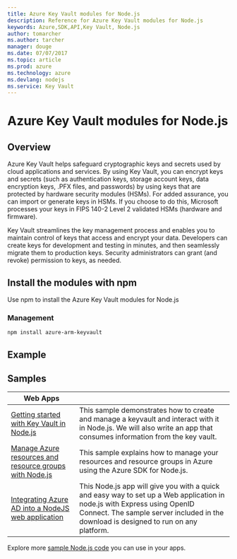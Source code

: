 ```yaml
---
title: Azure Key Vault modules for Node.js
description: Reference for Azure Key Vault modules for Node.js
keywords: Azure,SDK,API,Key Vault, Node.js
author: tomarcher
ms.author: tarcher
manager: douge
ms.date: 07/07/2017
ms.topic: article
ms.prod: azure
ms.technology: azure
ms.devlang: nodejs
ms.service: Key Vault
---
```


# Azure Key Vault modules for Node.js

## Overview
Azure Key Vault helps safeguard cryptographic keys and secrets used by cloud applications and services. By using Key Vault, you can encrypt keys and secrets (such as authentication keys, storage account keys, data encryption keys, .PFX files, and passwords) by using keys that are protected by hardware security modules (HSMs). For added assurance, you can import or generate keys in HSMs. If you choose to do this, Microsoft processes your keys in FIPS 140-2 Level 2 validated HSMs (hardware and firmware).

Key Vault streamlines the key management process and enables you to maintain control of keys that access and encrypt your data. Developers can create keys for development and testing in minutes, and then seamlessly migrate them to production keys. Security administrators can grant (and revoke) permission to keys, as needed.

## Install the modules with npm

Use npm to install the Azure Key Vault modules for Node.js

### Management
```bash
npm install azure-arm-keyvault
```

## Example

## Samples

|  Web Apps |   |
|---|---|
| [Getting started with Key Vault in Node.js](https://azure.microsoft.com/en-us/resources/samples/key-vault-node-getting-started/)  | This sample demonstrates how to create and manage a keyvault and interact with it in Node.js. We will also write an app that consumes information from the key vault. |
| [Manage Azure resources and resource groups with Node.js](https://azure.microsoft.com/en-us/resources/samples/resource-manager-node-resources-and-groups/) | This sample explains how to manage your resources and resource groups in Azure using the Azure SDK for Node.js. |
| [Integrating Azure AD into a NodeJS web application](https://azure.microsoft.com/en-us/resources/samples/active-directory-node-webapp-openidconnect/) | This Node.js app will give you with a quick and easy way to set up a Web application in node.js with Express using OpenID Connect. The sample server included in the download is designed to run on any platform. |

Explore more [sample Node.js code](https://azure.microsoft.com/en-us/resources/samples/?platform=nodejs) you can use in your apps.
